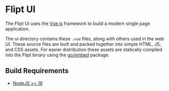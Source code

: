 # Flipt UI

The Flipt UI uses the [Vue.js](https://vuejs.org/) framework to build a modern single page application.

The ui directory contains these `.vue` files, along with others used in the web UI. These source files are built and packed together into simple HTML, JS, and CSS assets. For easier distribution these assets are statically compiled into the Flipt binary using the [go/embed](https://golang.org/pkg/embed/) package.

## Build Requirements

- [NodeJS >= 18](https://nodejs.org/en/)
